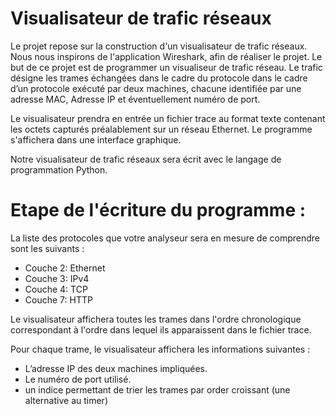 ﻿# Visualisateur de trafic réseaux

Le projet repose sur la construction d'un visualisateur de trafic réseaux. Nous nous inspirons de l'application Wireshark, afin de réaliser le projet. 
Le but de ce projet est de programmer un visualiseur de trafic réseau. Le trafic désigne les trames échangées dans le cadre du protocole dans le cadre d’un protocole exécuté par deux machines, chacune identifiée par une adresse MAC, Adresse IP et éventuellement numéro de port.

Le visualisateur prendra en entrée un fichier trace au format texte contenant les 
octets capturés préalablement sur un réseau Ethernet. Le programme s'affichera dans une interface graphique.

Notre visualisateur de trafic réseaux sera écrit avec le langage de programmation Python. 

# Etape de l'écriture du programme : 
La liste des protocoles que votre analyseur sera en mesure de comprendre sont les
suivants :
- Couche 2: Ethernet
- Couche 3: IPv4
- Couche 4: TCP
- Couche 7: HTTP


Le visualisateur affichera toutes les trames dans l'ordre chronologique correspondant à l'ordre dans lequel ils apparaissent dans le fichier trace.
 
 Pour chaque trame, le visualisateur affichera les informations suivantes : 
- L’adresse IP des deux machines impliquées.
- Le numéro de port utilisé.
- un indice permettant de trier les trames par order croissant (une alternative au timer) 
